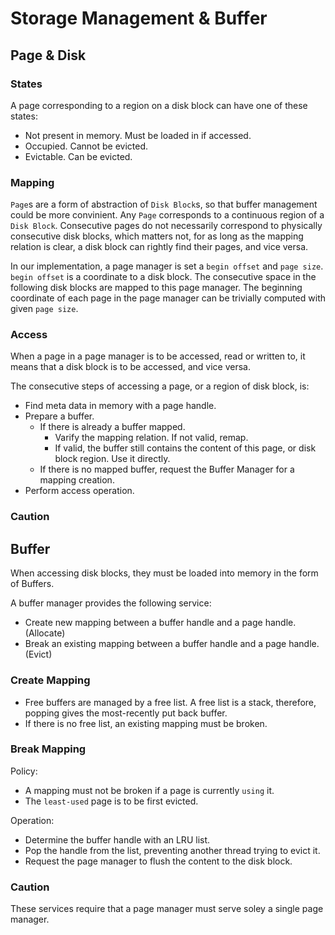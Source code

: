 # Storage Management & Buffer

## Page & Disk

### States

A page corresponding to a region on a disk block can have one of these states:
- Not present in memory. Must be loaded in if accessed.
- Occupied. Cannot be evicted.
- Evictable. Can be evicted.

### Mapping

`Page`s are a form of abstraction of `Disk Block`s, so that buffer management could be more convinient. Any `Page` corresponds to a continuous region of a `Disk Block`. Consecutive pages do not necessarily correspond to physically consecutive disk blocks, which matters not, for as long as the mapping relation is clear, a disk block can rightly find their pages, and vice versa.

In our implementation, a page manager is set a `begin offset` and `page size`. `begin offset` is a coordinate to a disk block. The consecutive space in the following disk blocks are mapped to this page manager. The beginning coordinate of each page in the page manager can be trivially computed with given `page size`.

### Access

When a page in a page manager is to be accessed, read or written to, it means that a disk block is to be accessed, and vice versa.

The consecutive steps of accessing a page, or a region of disk block, is:

- Find meta data in memory with a page handle.
- Prepare a buffer.
    - If there is already a buffer mapped.
        - Varify the mapping relation. If not valid, remap.
        - If valid, the buffer still contains the content of this page, or disk block region. Use it directly.
    - If there is no mapped buffer, request the Buffer Manager for a mapping creation.
- Perform access operation.

### Caution

## Buffer

When accessing disk blocks, they must be loaded into memory in the form of Buffers.

A buffer manager provides the following service:
- Create new mapping between a buffer handle and a page handle. (Allocate)
- Break an existing mapping between a buffer handle and a page handle. (Evict)

### Create Mapping

- Free buffers are managed by a free list. A free list is a stack, therefore, popping gives the most-recently put back buffer.
- If there is no free list, an existing mapping must be broken.

### Break Mapping

Policy:
- A mapping must not be broken if a page is currently `using` it.
- The `least-used` page is to be first evicted.

Operation:
- Determine the buffer handle with an LRU list.
- Pop the handle from the list, preventing another thread trying to evict it.
- Request the page manager to flush the content to the disk block.

### Caution

These services require that a page manager must serve soley a single page manager.


